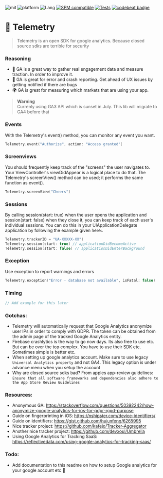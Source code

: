 ![mit](https://img.shields.io/badge/License-MIT-brightgreen.svg)
![platform](https://img.shields.io/badge/Platform-iOS/macOS-blue.svg)
![Lang](https://img.shields.io/badge/Language-Swift%205-orange.svg)
[![SPM compatible](https://img.shields.io/badge/SPM-compatible-4BC51D.svg?style=flat)](https://github.com/apple/swift)
[![Tests](https://github.com/sentryco/Telemetry/actions/workflows/Tests.yml/badge.svg)](https://github.com/sentryco/Telemetry/actions/workflows/Tests.yml)
[![codebeat badge](https://codebeat.co/badges/5785dd6c-aa75-48a6-a222-0874b2b93e2c)](https://codebeat.co/projects/github-com-sentryco-telemetry-main)

# 🔬 Telemetry

> Telemetry is an open SDK for google analytics. Because closed source sdks are terrible for security

### Reasoning
- 🤖 GA is a great way to gather real engagement data and measure traction. In order to improve it.
- 🐛 GA is great for error and crash reporting. Get ahead of UX issues by getting notified if there are bugs
- 🌍 GA is great for measuring which markets that are using your app.

> **Warning**  
> Currenly using GA3 API which is sunset in July. This lib will migrate to GA4 before that

### Events
With the Telemetry's event() method, you can monitor any event you want.
```swift
Telemetry.event("Authorize", action: "Access granted")
```

### Screenviews
You should frequently keep track of the "screens" the user navigates to. Your ViewController's viewDidAppear is a logical place to do that. The Telemetry's screenView() method can be used; it performs the same function as event().
```swift
Telemetry.screenView("Cheers")
```

### Sessions
By calling session(start: true) when the user opens the application and session(start: false) when they close it, you can keep track of each user's individual sessions. You can do this in your UIApplicationDelegate application by following the example given here:.

```swift
Telemetry.trackerID = "UA-XXXXX-XX")
Telemetry.session(start: true) // applicationDidBecomeActive
Telemetry.session(start: false) // applicationDidEnterBackground
```

### Exception
Use exception to report warnings and errors
```swift
Telemetry.exception("Error - database not available", isFatal: false)
```

### Timing
```swift
// Add example for this later
```

### Gotchas:
- Telemetry will automatically request that Google Analytics anonymize user IPs in order to comply with GDPR.
The token can be obtained from the admin page of the tracked Google Analytics entity.
- Firebase crashlytics is the way to go now days. Its also free to use etc. But can be over the top complex. You have to use their SDK etc. Sometimes simple is better etc.
- When setting up google analytics account. Make sure to use legacy `Universal Analytics property` and not GA4. This legacy option is under advance menu when you setup the account
- Why are closed source sdks bad? From apples app-review guidelines: `Ensure that all software frameworks and dependencies also adhere to the App Store Review Guidelines`

### Resources:
- Anonymous GA: https://stackoverflow.com/questions/50392242/how-anonymize-google-analytics-for-ios-for-gdpr-rgpd-purpose
- Guide on fingerprinting in iOS: https://nshipster.com/device-identifiers/
- Guide on identifiers: https://gist.github.com/hujunfeng/6265995
- Nice tracker project: https://github.com/kafejo/Tracker-Aggregator
- Another nice tracker project: https://github.com/devxoul/Umbrella
- Using Google Analytics for Tracking SaaS: https://reflectivedata.com/using-google-analytics-for-tracking-saas/

### Todo:
- Add documentation to this readme on how to setup Google analytics for your google account etc 🚧
